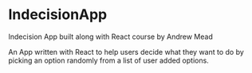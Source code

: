 # IndecisionApp
Indecision App built along with React course by Andrew Mead

An App written with React to help users decide what they want to do by picking an option randomly from a list of user added options. 
